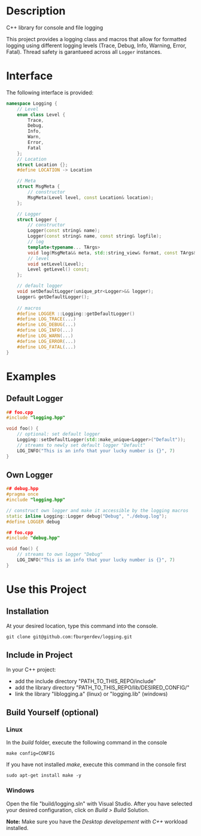 # Description
C++ library for console and file logging

This project provides a logging class and macros that allow for formatted logging using different logging levels (Trace, Debug, Info, Warning, Error, Fatal). Thread safety is garantueed across all `Logger` instances.

# Interface
The following interface is provided:
```cpp
namespace Logging {
	// Level
	enum class Level {
		Trace,
		Debug,
		Info,
		Warn,
		Error,
		Fatal
	};
    // Location
	struct Location {};
	#define LOCATION -> Location

	// Meta
	struct MsgMeta {
		// constructor
		MsgMeta(Level level, const Location& location);
	};

	// Logger
	struct Logger {
		// constructor
		Logger(const string& name);
		Logger(const string& name, const string& logfile);
		// log
		template<typename... TArgs>
		void log(MsgMeta&& meta, std::string_view& format, const TArgs&... args);
		// level
		void setLevel(Level);
		Level getLevel() const;
	};

    // default logger
    void setDefaultLogger(unique_ptr<Logger>&& logger);
    Logger& getDefaultLogger();
	
    // macros
	#define LOGGER ::Logging::getDefaultLogger()
	#define LOG_TRACE(...)
	#define LOG_DEBUG(...)
	#define LOG_INFO(...)
	#define LOG_WARN(...)
	#define LOG_ERROR(...)
	#define LOG_FATAL(...)
}
```
# Examples
## Default Logger
```cpp
## foo.cpp
#include "logging.hpp"

void foo() {
	// optional: set default logger
	Logging::setDefaultLogger(std::make_unique<Logger>("Default"));
	// streams to newly set default logger "Default"
	LOG_INFO("This is an info that your lucky number is {}", 7)
}
```
## Own Logger
```cpp
## debug.hpp
#pragma once
#include "logging.hpp"

// construct own logger and make it accessible by the logging macros
static inline Logging::Logger debug("Debug", "./debug.log");
#define LOGGER debug
```
```cpp
## foo.cpp
#include "debug.hpp"

void foo() {
	// streams to own logger "Debug"
	LOG_INFO("This is an info that your lucky number is {}", 7)
}
```

# Use this Project
## Installation
At your desired location, type this command into the console.
``` console
git clone git@github.com:fburgerdev/logging.git
```

## Include in Project
In your C++ project:
- add the include directory "PATH_TO_THIS_REPO/include" 
- add the library directory "PATH_TO_THIS_REPO/lib/DESIRED_CONFIG/" 
- link the library "liblogging.a" (linux) or "logging.lib" (windows)

## Build Yourself (optional)
### Linux
In the _build_ folder, execute the following command in the console
``` console
make config=CONFIG
```
If you have not installed _make_, execute this command in the console first
``` console
sudo apt-get install make -y
```

### Windows
Open the file "build/logging.sln" with Visual Studio.
After you have selected your desired configuration, click on _Build > Build_ Solution.

__Note:__ Make sure you have the _Desktop developement with C++_ workload installed.